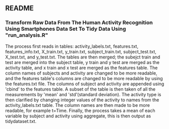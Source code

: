 ## README 

### Transform Raw Data From The Human Activity Recognition Using Smartphones Data Set To Tidy Data Using "run_analysis.R"

The process first reads in tables: activity_labels.txt, features.txt, features_info.txt, X_train.txt, y_train.txt, subject_train.txt, subject_test.txt, X_test.txt, and y_test.txt. The tables are then merged; the subejct train and test are merged into the subject table, y train and y test are merged as the activity table, and x train and x test are merged as the features table. The column names of subjects and activity are changed to be more readable, and the features table's columns are changed to be more readable by using the features.txt file. The columns of subject and activity are appended using 'cbind' to the features table. A subset of the table is then taken of all the measurements by 'mean' and 'std'(standard deviation). The activity type is then clarified by changing integer values of the activity to names from the activity_labels.txt table. The column names are then made to be more readable, for example t=Time. Finally, the process takes a mean of each variable by subject and activity using aggregate, this is then output as tidydataset.txt. 
